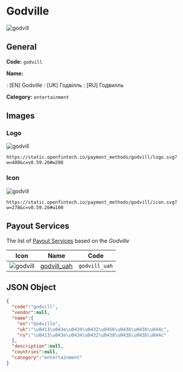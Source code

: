 
# Godville 
![godvill](https://static.openfintech.io/payment_methods/godvill/logo.svg?w=400&c=v0.59.26#w200)  

## General 
**Code:** `godvill` 
 
**Name:** 
 
:	[EN] Godville 
:	[UK] Годвілль 
:	[RU] Годвилль 
 
**Category:** `entertainment` 
 

## Images 

### Logo 
![godvill](https://static.openfintech.io/payment_methods/godvill/logo.svg?w=400&c=v0.59.26#w200)  

```
https://static.openfintech.io/payment_methods/godvill/logo.svg?w=400&c=v0.59.26#w200
```  

### Icon 
![godvill](https://static.openfintech.io/payment_methods/godvill/icon.svg?w=278&c=v0.59.26#w100)  

```
https://static.openfintech.io/payment_methods/godvill/icon.svg?w=278&c=v0.59.26#w100
```  

## Payout Services 
 
The list of [Payout Services](/payout-services/) based on the _Godville_ 

|Icon|Name|Code| 
|:---:|:---:|:---:| 
|![godvill](https://static.openfintech.io/payout_methods/godvill/icon.svg?w=278&c=v0.59.26#w40) |[godvill_uah](/payout-services/godvill_uah/)|`godvill_uah`| 
 

## JSON Object 

```json
{
  "code":"godvill",
  "vendor":null,
  "name":{
    "en":"Godville",
    "uk":"\u0413\u043e\u0434\u0432\u0456\u043b\u043b\u044c",
    "ru":"\u0413\u043e\u0434\u0432\u0438\u043b\u043b\u044c"
  },
  "description":null,
  "countries":null,
  "category":"entertainment"
}
```  
